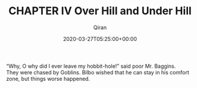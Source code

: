 ﻿---
title: CHAPTER IV Over Hill and Under Hill
author: Qiran
type: post
date: 2020-03-27T05:25:00+00:00
aliases: ["/chapter-iv-over-hill-and-under-hill/"]
tags:
  - Hobbit

---
“Why, O why did I ever leave my hobbit-hole!” said poor Mr. Baggins.  
They were chased by Goblins. Bilbo wished that he can stay in his comfort zone, but things worse happened.
